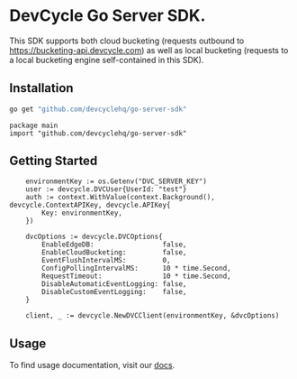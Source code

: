 # DevCycle Go Server SDK.

This SDK supports both cloud bucketing (requests outbound to https://bucketing-api.devcycle.com) as well as local bucketing (requests to a local bucketing engine self-contained in this SDK).

## Installation

```bash
go get "github.com/devcyclehq/go-server-sdk"
```

```golang
package main
import "github.com/devcyclehq/go-server-sdk"
```

## Getting Started

```golang
    environmentKey := os.Getenv("DVC_SERVER_KEY")
	user := devcycle.DVCUser{UserId: "test"}
	auth := context.WithValue(context.Background(), devcycle.ContextAPIKey, devcycle.APIKey{
		Key: environmentKey,
	})

	dvcOptions := devcycle.DVCOptions{
		EnableEdgeDB:                 false,
		EnableCloudBucketing:         false,
		EventFlushIntervalMS:         0,
		ConfigPollingIntervalMS:      10 * time.Second,
		RequestTimeout:               10 * time.Second,
		DisableAutomaticEventLogging: false,
		DisableCustomEventLogging:    false,
	}

	client, _ := devcycle.NewDVCClient(environmentKey, &dvcOptions)
```

## Usage

To find usage documentation, visit our [docs](https://docs.devcycle.com/docs/sdk/server-side-sdks/go#usage).